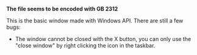 **The file seems to be encoded with GB 2312**

This is the basic window made with Windows API. There are still a few bugs:
- The window cannot be closed with the X button, you can only use the "close window" by right clicking the icon in the taskbar.

